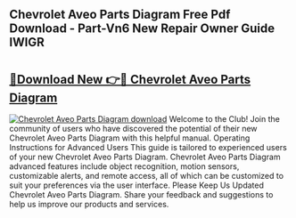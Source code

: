 ## Chevrolet Aveo Parts Diagram Free Pdf Download - Part-Vn6 New Repair Owner Guide lWlGR

# <h2><a href="http://dfqetu.blite.top/?on=Chevrolet+Aveo+Parts+Diagram">🔗Download New 👉🔴 Chevrolet Aveo Parts Diagram</a></h2>

[![Chevrolet Aveo Parts Diagram download](https://i.imgur.com/lujVjoI.png)](http://dfqetu.blite.top/?on=Chevrolet+Aveo+Parts+Diagram)
Welcome to the Club! Join the community of users who have discovered the potential of their new Chevrolet Aveo Parts Diagram with this helpful manual. Operating Instructions for Advanced Users This guide is tailored to experienced users of your new Chevrolet Aveo Parts Diagram. Chevrolet Aveo Parts Diagram advanced features include object recognition, motion sensors, customizable alerts, and remote access, all of which can be customized to suit your preferences via the user interface. Please Keep Us Updated Chevrolet Aveo Parts Diagram. Share your feedback and suggestions to help us improve our products and services.
